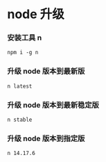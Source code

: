# node 升级

### 安装工具  n
```shell
npm i -g n
```


### 升级 node 版本到最新版
```shell
n latest
```



### 升级 node 版本到最新稳定版
```shell
n stable
```


### 升级 node 版本到指定版
```shell
n 14.17.6
```
